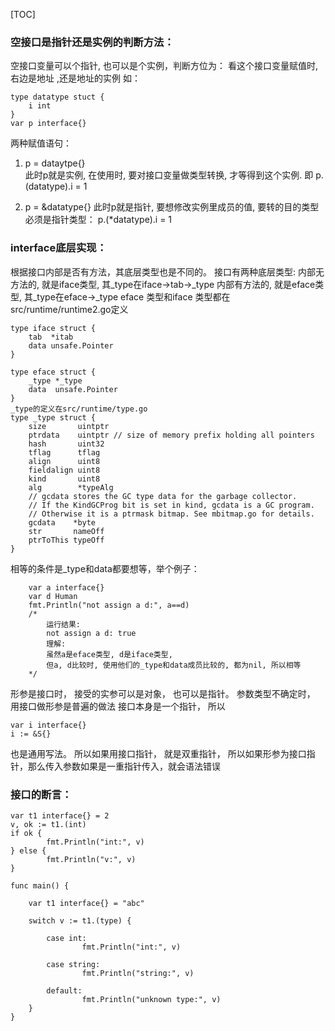 [TOC]
### 空接口是指针还是实例的判断方法：
空接口变量可以个指针, 也可以是个实例，判断方位为：
看这个接口变量赋值时, 右边是地址 ,还是地址的实例
如：
```
type datatype stuct {
	i int
}
var p interface{}
```
两种赋值语句：
1. p = dataytpe{}   
此时p就是实例, 在使用时, 要对接口变量做类型转换, 才等得到这个实例. 
即 p.(datatype).i = 1

2. p = &datatype{} 
此时p就是指针,  要想修改实例里成员的值, 要转的目的类型必须是指针类型：
p.(*datatype).i = 1


### interface底层实现：
根据接口内部是否有方法，其底层类型也是不同的。
接口有两种底层类型:
内部无方法的, 就是iface类型, 其_type在iface->tab->_type
内部有方法的, 就是eface类型, 其_type在eface->_type
eface 类型和iface 类型都在src/runtime/runtime2.go定义
```
type iface struct {
	tab  *itab
	data unsafe.Pointer
}

type eface struct {
	_type *_type
	data  unsafe.Pointer
}
_type的定义在src/runtime/type.go
type _type struct {
	size       uintptr
	ptrdata    uintptr // size of memory prefix holding all pointers
	hash       uint32
	tflag      tflag
	align      uint8
	fieldalign uint8
	kind       uint8
	alg        *typeAlg
	// gcdata stores the GC type data for the garbage collector.
	// If the KindGCProg bit is set in kind, gcdata is a GC program.
	// Otherwise it is a ptrmask bitmap. See mbitmap.go for details.
	gcdata    *byte
	str       nameOff
	ptrToThis typeOff
}
```
相等的条件是_type和data都要想等，举个例子：
```
	var a interface{}
	var d Human
	fmt.Println("not assign a d:", a==d)
	/*
		运行结果:
		not assign a d: true
		理解:
		虽然a是eface类型, d是iface类型,
		但a, d比较时, 使用他们的_type和data成员比较的, 都为nil, 所以相等
	*/
```
形参是接口时， 接受的实参可以是对象， 也可以是指针。 
参数类型不确定时， 用接口做形参是普遍的做法
接口本身是一个指针， 所以
```
var i interface{}
i := &S{}
```
也是通用写法。 
所以如果用接口指针， 就是双重指针， 
所以如果形参为接口指针，那么传入参数如果是一重指针传入，就会语法错误



### 接口的断言：
```
var t1 interface{} = 2
v, ok := t1.(int)
if ok {
        fmt.Println("int:", v)
} else {
        fmt.Println("v:", v)
}

func main() {

	var t1 interface{} = "abc"

	switch v := t1.(type) {

		case int:
		        fmt.Println("int:", v)

		case string:
		        fmt.Println("string:", v)

		default:
		        fmt.Println("unknown type:", v)
	}
}
```